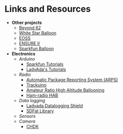 # Links and Resources


*  **Other projects**
    * [Beyond 62](http://www.beyond62.com/ "Beyond 62 HAB Project")
    * [White Star Balloon](http://whitestarballoon.com/)
    * [EOSS](http://www.eoss.org/)
    * [ENSURE II](http://www.adwiens.com/projects/ensure/2/index.html)
    * [Sparkfun Balloon](http://www.sparkfun.com/tutorials/180)
*   **Electronics**
    * *Arduino*
        * [Sparkfun Tutorials](http://www.sparkfun.com/tutorials/category/1)
        * [LadyAda's Tutorials](http://www.ladyada.net/learn/arduino/)
    * *Radio*
        * [Automatic Package Reporting System (ARPS)](http://en.wikipedia.org/wiki/Automatic_Packet_Reporting_System)
        * [Trackuino](http://code.google.com/p/trackuino/)
        * [Amateur Ratio High Altitude Ballooning](http://www.arhab.org/)
        * [Ham-radio HAB](http://hab-ham.org/)
    * *Data logging*
        * [Ladyada Datalogging Shield](http://www.ladyada.net/make/logshield/)
        * [SDFat Library](http://code.google.com/p/sdfatlib/)
    * *Sensors*
    * *Camera*
        * [CHDK](http://chdk.wikia.com/wiki/CHDK) 